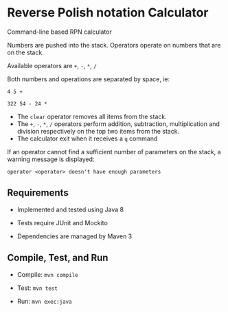 # Reverse Polish notation Calculator

Command-line based RPN calculator

Numbers are pushed into the stack. Operators operate on numbers that are on the stack.
 
Available operators are `+`, `-`, `*`, `/`

Both numbers and operations are separated by space, ie:

`4 5 +`

`322 54 - 24 *`

- The `clear` operator removes all items from the stack.
- The `+`, `-`, `*`, `/` operators perform addition, subtraction, multiplication and division respectively on the top two items from the stack.
- The calculator exit when it receives a `q` command

If an operator cannot find a sufficient number of parameters on the stack, a warning message is displayed:
 
`operator <operator> doesn't have enough parameters`

## Requirements

- Implemented and tested using Java 8

- Tests require JUnit and Mockito

- Dependencies are managed by Maven 3


## Compile, Test, and Run

- Compile: `mvn compile`

- Test: `mvn test`

- Run: `mvn exec:java`
